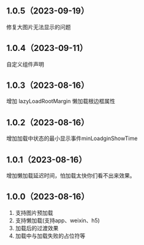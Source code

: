 ## 1.0.5（2023-09-19）
修复大图片无法显示的问题
## 1.0.4（2023-09-11）
自定义组件声明
## 1.0.3（2023-08-16）
增加 lazyLoadRootMargin 懒加载根边框属性
## 1.0.2（2023-08-16）
增加加载中状态的最小显示事件minLoadginShowTime
## 1.0.1（2023-08-16）
增加懒加载延迟时间，怕加载太快你们看不出来效果。
## 1.0.0（2023-08-16）
1. 支持图片预加载
2. 支持懒加载(支持app、weixin、h5)
3. 加载后的过渡效果
4. 加载中与加载失败的占位符等
